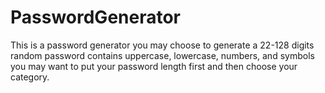 # PasswordGenerator

This is a password generator
you may choose to generate a 22-128 digits random password
contains uppercase, lowercase, numbers, and symbols
you may want to put your password length first and then choose your category.
